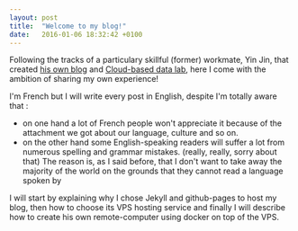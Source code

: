 ```yaml
---
layout: post
title:  "Welcome to my blog!"
date:   2016-01-06 18:32:42 +0100
---
```


Following the tracks of a particulary skillful (former) workmate, Yin Jin, that created [his own blog][yi-blog] and [Cloud-based data lab][yi-lab], here I come with the ambition of sharing my own experience!

I'm French but I will write every post in English, despite I'm totally aware that :
- on one hand a lot of French people won't appreciate it because of the attachment we got about our language, culture and so on. 
- on the other hand some English-speaking readers will suffer a lot from numerous spelling and grammar mistakes. (really, really, sorry about that) 
The reason is, as I said before, that I don't want to take away the majority of the world on the grounds that they cannot read a language spoken by 

I will start by explaining why I chose Jekyll and github-pages to host my blog, then how to choose its VPS hosting service and finally I will describe how to create his own remote-computer using docker on top of the VPS.

[yi-blog]: http://jinyi.me/
[yi-lab]: http://lab.jinyi.me/